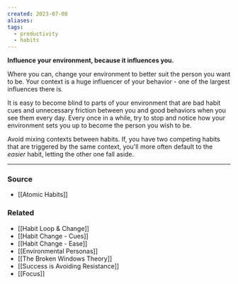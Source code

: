```yaml
---
created: 2023-07-08
aliases: 
tags:
  - productivity
  - habits
---
```

**Influence your environment, because it influences you.**

Where you can, change your environment to better suit the person you want to be. Your context is a huge influencer of your behavior - one of the largest influences there is. 

It is easy to become blind to parts of your environment that are bad habit cues and unnecessary friction between you and good behaviors when you see them every day. Every once in a while, try to stop and notice how your environment sets you up to become the person you wish to be.

Avoid mixing contexts between habits. If, you have two competing habits that are triggered by the same context, you'll more often default to the *easier* habit, letting the other one fall aside. 

****
### Source
- [[Atomic Habits]]

### Related
- [[Habit Loop & Change]]
- [[Habit Change - Cues]]
- [[Habit Change - Ease]] 
- [[Environmental Personas]] 
- [[The Broken Windows Theory]]
- [[Success is Avoiding Resistance]]
- [[Focus]]
